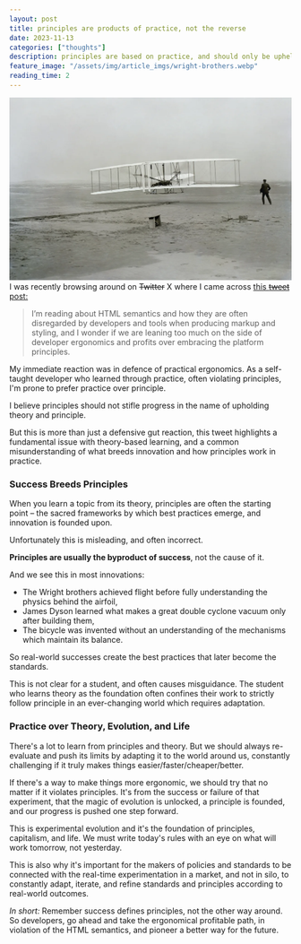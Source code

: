 ```yaml
---
layout: post
title: principles are products of practice, not the reverse
date: 2023-11-13
categories: ["thoughts"]
description: principles are based on practice, and should only be upheld when they clearly cause improved outcome.
feature_image: "/assets/img/article_imgs/wright-brothers.webp"
reading_time: 2
---
```

<!-- In one sentence:
- Principles are based on practice, not the other way around.

In a few bullet points:
- the tweet highlights a fundamental issue with learning through theory and principles
- good principles are founded on best practices in the real world
- best practices evolve
- principles should as well
- life is founded on this model
- so is capitalism, entrepreneurship
- we need to make sure we dont waste resources sticking to outdated principles
- evolution crafts the best version of everything -->
![Wright Brothers catch flight, 1903](/assets/img/article_imgs/wright-brothers.webp)
I was recently browsing around on ~~Twitter~~ X where I came across [this ~~tweet~~ post:](https://x.com/pepicrft/status/1723640911022653804)

> I’m reading about HTML semantics and how they are often disregarded by developers and tools when producing markup and styling, and I wonder if we are leaning too much on the side of developer ergonomics and profits over embracing the platform principles.

My immediate reaction was in defence of practical ergonomics. As a self-taught developer who learned through practice, often violating principles, I'm prone to prefer practice over principle. 

I believe principles should not stifle progress in the name of upholding theory and principle.

But this is more than just a defensive gut reaction, this tweet highlights a fundamental issue with theory-based learning, and a common misunderstanding of what breeds innovation and how principles work in practice.

### Success Breeds Principles

When you learn a topic from its theory, principles are often the starting point – the sacred frameworks by which best practices emerge, and innovation is founded upon.

Unfortunately this is misleading, and often incorrect.

**Principles are usually the byproduct of success**, not the cause of it.

And we see this in most innovations:

- The Wright brothers achieved flight before fully understanding the physics behind the airfoil,
- James Dyson learned what makes a great double cyclone vacuum only after building them,
- The bicycle was invented without an understanding of the mechanisms which maintain its balance.

So real-world successes create the best practices that later become the standards.

This is not clear for a student, and often causes misguidance. The student who learns theory as the foundation often confines their work to strictly follow principle in an ever-changing world which requires adaptation.

### Practice over Theory, Evolution, and Life

There's a lot to learn from principles and theory. But we should always re-evaluate and push its limits by adapting it to the world around us, constantly challenging if it truly makes things easier/faster/cheaper/better.

If there's a way to make things more ergonomic, we should try that no matter if it violates principles. It's from the success or failure of that experiment, that the magic of evolution is unlocked, a principle is founded, and our progress is pushed one step forward.

This is experimental evolution and it's the foundation of principles, capitalism, and life. We must write today's rules with an eye on what will work tomorrow, not yesterday.

This is also why it's important for the makers of policies and standards to be connected with the real-time experimentation in a market, and not in silo, to constantly adapt, iterate, and refine standards and principles according to real-world outcomes.

_In short:_ Remember success defines principles, not the other way around. So developers, go ahead and take the ergonomical profitable path, in violation of the HTML semantics, and pioneer a better way for the future.